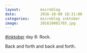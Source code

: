 ```yaml
---
layout:         microblog
date:           2016-10-08 18:31:00
categories:     microblog inktober
image:          201610081703.jpg
---
```

[#inktober](/categories/inktober) day 8: Rock.

Back and forth and back and forth.
